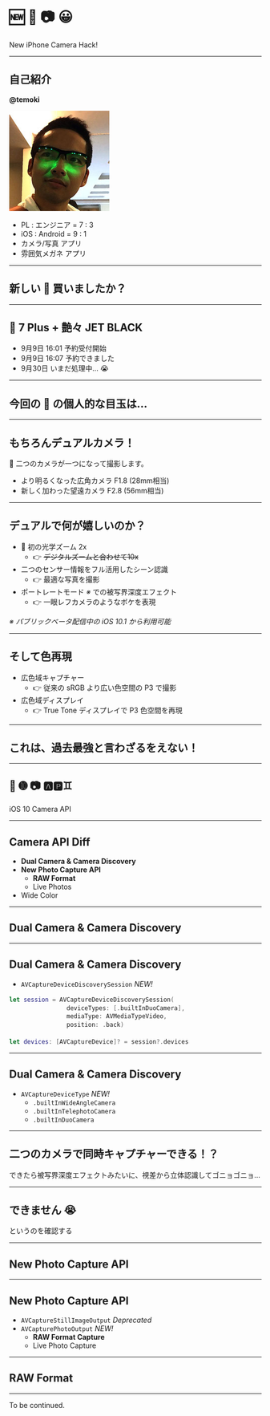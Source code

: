 # 🆕 📱 📷 😀

New iPhone Camera Hack!

---
## 自己紹介

**@temoki**

![profile](SlideImages/profile.jpg)

* PL : エンジニア = 7 : 3
* iOS : Android = 9 : 1
* カメラ/写真 アプリ
* 雰囲気メガネ アプリ

---
## 新しい 📱 買いましたか？

---
## 📱 7 Plus + 艶々 JET BLACK

* 9月9日 16:01 予約受付開始
* 9月9日 16:07 予約できました
* 9月30日 いまだ処理中... 😭

---
## 今回の 📱 の個人的な目玉は...

---

## もちろんデュアルカメラ！
 二つのカメラが一つになって撮影します。

* より明るくなった広角カメラ F1.8 (28mm相当)
* 新しく加わった望遠カメラ F2.8 (56mm相当)

---
## デュアルで何が嬉しいのか？

* 📱 初の光学ズーム 2x
  * 👉 ~~デジタルズームと合わせて10x~~
* 二つのセンサー情報をフル活用したシーン認識
  * 👉 最適な写真を撮影
* ポートレートモード *※* での被写界深度エフェクト
  * 👉 一眼レフカメラのようなボケを表現

*※ パブリックベータ配信中の iOS 10.1 から利用可能*

---
## そして色再現

* 広色域キャプチャー
  * 👉 従来の sRGB より広い色空間の P3 で撮影
* 広色域ディスプレイ
  * 👉 True Tone ディスプレイで P3 色空間を再現

---
## これは、過去最強と言わざるをえない！

---
## 📱 ➓ 📷 🅰🅿♊️️

iOS 10 Camera API

---
## Camera API Diff

* **Dual Camera & Camera Discovery**
* **New Photo Capture API**
  * **RAW Format**
  * Live Photos
* Wide Color

---
## Dual Camera & Camera Discovery

---
## Dual Camera & Camera Discovery

* `AVCaptureDeviceDiscoverySession` *NEW!*

```swift
let session = AVCaptureDeviceDiscoverySession(
                deviceTypes: [.builtInDuoCamera],
                mediaType: AVMediaTypeVideo,
                position: .back)

let devices: [AVCaptureDevice]? = session?.devices
```

---
## Dual Camera & Camera Discovery

* `AVCaptureDeviceType` *NEW!*
  * `.builtInWideAngleCamera`
  * `.builtInTelephotoCamera`
  * `.builtInDuoCamera`

---
## 二つのカメラで同時キャプチャーできる！？

できたら被写界深度エフェクトみたいに、視差から立体認識してゴニョゴニョ...

---
## できません 😭

というのを確認する

---
## New Photo Capture API

---

## New Photo Capture API

* `AVCaptureStillImageOutput` *Deprecated*
* `AVCapturePhotoOutput` *NEW!*
  * **RAW Format Capture**
  * Live Photo Capture

---
## RAW Format

---

To be continued.
